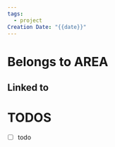 ```yaml
---
tags:
  - project
Creation Date: "{{date}}"
---
```


# Belongs to AREA

## Linked to


# TODOS
- [ ] todo

